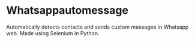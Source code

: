 # Whatsappautomessage
Automatically detects contacts and sends custom messages in Whatsapp web. Made using Selenium in Python. 
